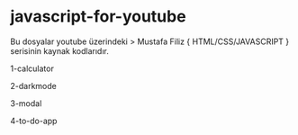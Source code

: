 # javascript-for-youtube

Bu dosyalar youtube üzerindeki > Mustafa Filiz { HTML/CSS/JAVASCRIPT } serisinin kaynak kodlarıdır.

1-calculator

2-darkmode

3-modal

4-to-do-app
